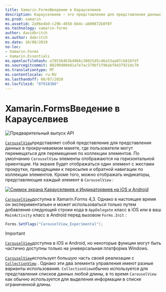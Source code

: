```yaml
---
title: Xamarin.FormsВведение в Карауселвиев
description: Карауселвиев — это представление для представления данных в прокручиваемом макете, где пользователи могут перемещаться для перемещения по коллекции элементов.
ms.prod: xamarin
ms.assetid: 2a96e4bd-c29b-4658-bb4c-ab00872b0f8f
ms.technology: xamarin-forms
author: davidbritch
ms.author: dabritch
ms.date: 10/08/2019
no-loc:
- Xamarin.Forms
- Xamarin.Essentials
ms.openlocfilehash: a78536463b4966c38025d5c46a33aa07cb81bfdf
ms.sourcegitcommit: 08290d004d1a7e7ac579bf1f96abf8437921dc70
ms.translationtype: MT
ms.contentlocale: ru-RU
ms.lasthandoff: 08/07/2020
ms.locfileid: "87918386"
---
```

# <a name="no-locxamarinforms-carouselview-introduction"></a>Xamarin.FormsВведение в Карауселвиев

![Предварительный выпуск API](~/media/shared/preview.png)

[`CarouselView`](xref:Xamarin.Forms.CarouselView)представляет собой представление для представления данных в прокручиваемом макете, где пользователи могут перемещаться для перемещения по коллекции элементов. По умолчанию `CarouselView` элементы отображаются на горизонтальной ориентации. На экране будет отображаться один элемент с жестами прокрутки, приводящими к пересылке и обратной навигации по коллекции элементов. Кроме того, можно отображать индикаторы, представляющие каждый элемент в `CarouselView` :

[![Снимок экрана Карауселвиев и Индикаторвиев на iOS и Android](populate-data-images/indicators.png "Индикаторвиев круги")](populate-data-images/indicators-large.png#lightbox "Индикаторвиев круги")

[`CarouselView`](xref:Xamarin.Forms.CarouselView)доступна в Xamarin.Forms 4,3. Однако в настоящее время он экспериментальен и может использоваться только путем добавления следующей строки кода в `AppDelegate` класс в iOS или в ваш `MainActivity` класс в Android перед вызовом `Forms.Init` :

```csharp
Forms.SetFlags("CarouselView_Experimental");
```

> [!IMPORTANT]
> [`CarouselView`](xref:Xamarin.Forms.CarouselView)доступна в iOS и Android, но некоторые функции могут быть частично доступны только на универсальная платформа Windows.

[`CarouselView`](xref:Xamarin.Forms.CarouselView)использует большую часть своей реализации с [`CollectionView`](xref:Xamarin.Forms.CollectionView) . Однако эти два элемента управления имеют разные варианты использования. `CollectionView`обычно используется для представления списков данных любой длины, в то время `CarouselView` как обычно используется для выделения информации в списке ограниченной длины.
